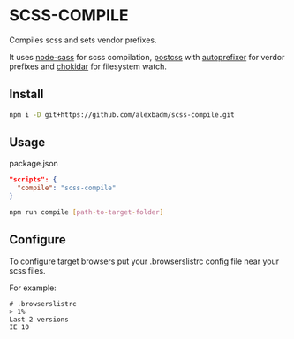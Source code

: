 # SCSS-COMPILE

Compiles scss and sets vendor prefixes.

It uses [node-sass](https://github.com/sass/node-sass) for scss compilation, [postcss](https://github.com/postcss/postcss) with [autoprefixer](https://github.com/postcss/autoprefixer) for verdor prefixes and [chokidar](https://github.com/paulmillr/chokidar) for filesystem watch.

## Install

```sh
npm i -D git+https://github.com/alexbadm/scss-compile.git
```

## Usage

package.json
```json
"scripts": {
  "compile": "scss-compile"
}
```

```sh
npm run compile [path-to-target-folder]
```

## Configure

To configure target browsers put your .browserslistrc config file near your scss files.

For example:

```
# .browserslistrc
> 1%
Last 2 versions
IE 10
```